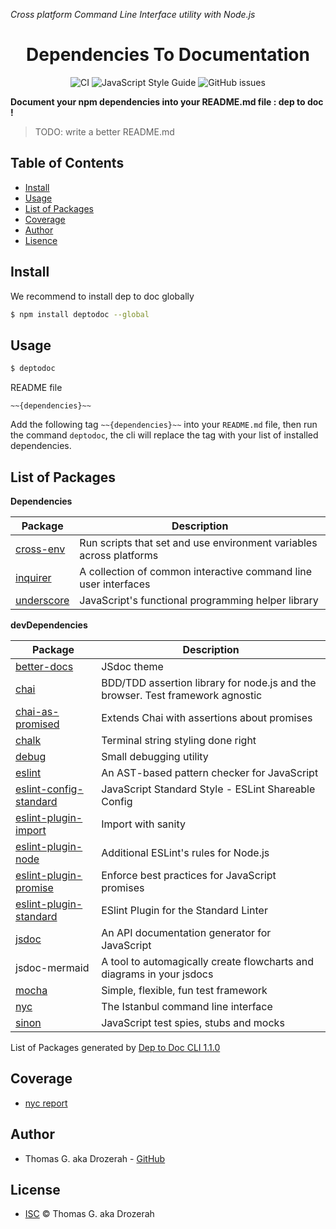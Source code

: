 _Cross platform Command Line Interface utility with Node.js_

<h1 align="center" style="border:none !important;">
  Dependencies To Documentation
</h1>

<div align="center">

![CI](https://github.com/Drozerah/dep-to-doc-cli/workflows/CI/badge.svg)
![JavaScript Style Guide](https://img.shields.io/badge/code_style-standard-brightgreen.svg)
![GitHub issues](https://img.shields.io/github/issues/Drozerah/dummy-github-ci-action)

</div>

__Document your npm dependencies into your README.md file : dep to doc !__

> TODO: write a better README.md

Table of Contents
-----------------

- [Install](#install)
- [Usage](#usage)
- [List of Packages](#list-of-packages)
- [Coverage](#coverage)
- [Author](#author)
- [Lisence](#license)

Install
-------

We recommend to install dep to doc globally 
````bash
$ npm install deptodoc --global
````

Usage
-----

````bash
$ deptodoc
````

README file
````
~~{dependencies}~~
````
Add the following tag `~~{dependencies}~~` into your `README.md` file, then run the command `deptodoc`, the cli will replace the tag with your list of installed dependencies.

List of Packages
----------------

__Dependencies__

| Package                                                                             | Description                                                                    |
| ----------------------------------------------------------------------------------- | ------------------------------------------------------------------------------ |
| [cross-env](https://github.com/kentcdodds/cross-env#readme)                         | Run scripts that set and use environment variables across platforms            |
| [inquirer](https://github.com/SBoudrias/Inquirer.js#readme)                         | A collection of common interactive command line user interfaces                |
| [underscore](https://underscorejs.org)                                              | JavaScript's functional programming helper library                             |


__devDependencies__

| Package                                                                             | Description                                                                    |
| ----------------------------------------------------------------------------------- | ------------------------------------------------------------------------------ |
| [better-docs](https://github.com/SoftwareBrothers/better-docs#readme)               | JSdoc theme                                                                    |
| [chai](http://chaijs.com)                                                           | BDD/TDD assertion library for node.js and the browser. Test framework agnostic |
| [chai-as-promised](https://github.com/domenic/chai-as-promised#readme)              | Extends Chai with assertions about promises                                    |
| [chalk](https://github.com/chalk/chalk#readme)                                      | Terminal string styling done right                                             |
| [debug](https://github.com/visionmedia/debug#readme)                                | Small debugging utility                                                        |
| [eslint](https://eslint.org)                                                        | An AST-based pattern checker for JavaScript                                    |
| [eslint-config-standard](https://github.com/standard/eslint-config-standard)        | JavaScript Standard Style - ESLint Shareable Config                            |
| [eslint-plugin-import](https://github.com/benmosher/eslint-plugin-import)           | Import with sanity                                                             |
| [eslint-plugin-node](https://github.com/mysticatea/eslint-plugin-node#readme)       | Additional ESLint's rules for Node.js                                          |
| [eslint-plugin-promise](https://github.com/xjamundx/eslint-plugin-promise#readme)   | Enforce best practices for JavaScript promises                                 |
| [eslint-plugin-standard](https://github.com/standard/eslint-plugin-standard#readme) | ESlint Plugin for the Standard Linter                                          |
| [jsdoc](https://github.com/jsdoc/jsdoc#readme)                                      | An API documentation generator for JavaScript                                  |
| jsdoc-mermaid                                                                       | A tool to automagically create flowcharts and diagrams in your jsdocs          |
| [mocha](https://mochajs.org/)                                                       | Simple, flexible, fun test framework                                           |
| [nyc](https://istanbul.js.org/)                                                     | The Istanbul command line interface                                            |
| [sinon](https://sinonjs.org/)                                                       | JavaScript test spies, stubs and mocks                                         |


List of Packages generated by [Dep to Doc CLI 1.1.0](https://github.com/Drozerah/dep-to-doc-cli.git)


Coverage
--------

- [nyc report](/public/reports/index.html)

Author
------

- Thomas G. aka Drozerah - [GitHub](https://github.com/Drozerah)

License
-------

- [ISC](LICENCE) © Thomas G. aka Drozerah